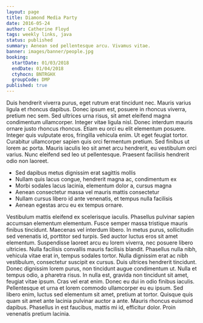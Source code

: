 ```yaml
---
layout: page
title: Diamond Media Party
date: 2016-05-24
author: Catherine Floyd
tags: weekly links, java
status: published
summary: Aenean sed pellentesque arcu. Vivamus vitae.
banner: images/banner/people.jpg
booking:
  startDate: 01/03/2018
  endDate: 01/04/2018
  ctyhocn: BNTRGHX
  groupCode: DMP
published: true
---
```

Duis hendrerit viverra purus, eget rutrum erat tincidunt nec. Mauris varius ligula et rhoncus dapibus. Donec ipsum est, posuere in rhoncus viverra, pretium nec sem. Sed ultrices urna risus, sit amet eleifend magna condimentum ullamcorper. Integer vitae ligula nisl. Donec interdum mauris ornare justo rhoncus rhoncus. Etiam eu orci eu elit elementum posuere. Integer quis vulputate eros, fringilla vehicula enim. Ut eget feugiat tortor. Curabitur ullamcorper sapien quis orci fermentum pretium. Sed finibus ut lorem ac porta. Mauris iaculis leo sit amet arcu hendrerit, eu vestibulum orci varius. Nunc eleifend sed leo ut pellentesque. Praesent facilisis hendrerit odio non laoreet.

* Sed dapibus metus dignissim erat sagittis mollis
* Nullam quis lacus congue, hendrerit magna ac, condimentum ex
* Morbi sodales lacus lacinia, elementum dolor a, cursus magna
* Aenean consectetur massa vel mauris mattis consectetur
* Nullam cursus libero id ante venenatis, et tempus nulla facilisis
* Aenean egestas arcu eu ex tempus ornare.

Vestibulum mattis eleifend ex scelerisque iaculis. Phasellus pulvinar sapien accumsan elementum elementum. Fusce semper massa tristique mauris finibus tincidunt. Maecenas vel interdum libero. In metus purus, sollicitudin sed venenatis id, porttitor sed turpis. Sed auctor luctus eros sit amet elementum. Suspendisse laoreet arcu eu lorem viverra, nec posuere libero ultricies.
Nulla facilisis convallis mauris facilisis blandit. Phasellus nulla nibh, vehicula vitae erat in, tempus sodales tortor. Nulla dignissim erat ac nibh vestibulum, consectetur suscipit ex cursus. Duis ultrices hendrerit tincidunt. Donec dignissim lorem purus, non tincidunt augue condimentum ut. Nulla et tempus odio, a pharetra risus. In nulla est, gravida non tincidunt sit amet, feugiat vitae ipsum. Cras vel erat enim. Donec eu dui in odio finibus iaculis. Pellentesque et urna et lorem commodo ullamcorper eu eu ipsum. Sed libero enim, luctus sed elementum sit amet, pretium at tortor. Quisque quis quam sit amet ante lacinia pulvinar auctor a ante. Mauris rhoncus euismod dapibus. Phasellus in est faucibus, mattis mi id, efficitur dolor. Proin venenatis pretium lacinia.
